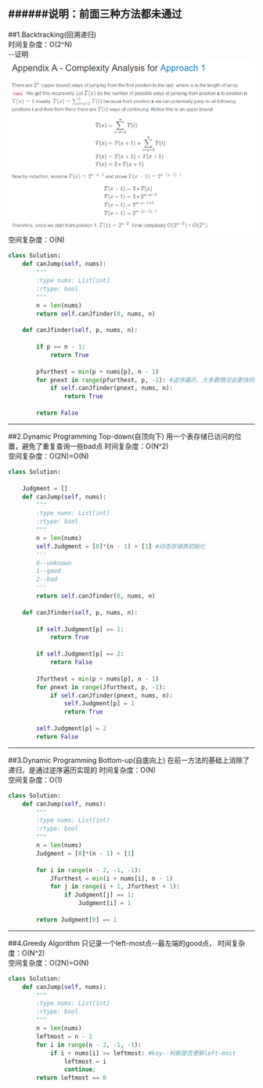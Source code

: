 ######说明：前面三种方法都未通过
---------------------------------------
##1.Backtracking(回溯递归)  
时间复杂度：O(2^N)  
--证明  
![](https://github.com/yhcccc/MyLeetCode/raw/master/Easy&Medium/A.png)  
空间复杂度：O(N)
```py
class Solution:
    def canJump(self, nums):
        """
        :type nums: List[int]
        :rtype: bool
        """
        n = len(nums)
        return self.canJfinder(0, nums, n)
    
    def canJfinder(self, p, nums, n):
        
        if p == n - 1:
            return True
        
        pfurthest = min(p + nums[p], n - 1)
        for pnext in range(pfurthest, p, -1): #逆序遍历，大多数情况会更快的找到答案，除非极端情况
            if self.canJfinder(pnext, nums, n):
                return True
        
        return False
```
---------------------------------------
##2.Dynamic Programming Top-down(自顶向下) 
用一个表存储已访问的位置，避免了重复查询一些bad点
时间复杂度：O(N^2)  
空间复杂度：O(2N)=O(N)
```py
class Solution:
    
    Judgment = []
    def canJump(self, nums):
        """
        :type nums: List[int]
        :rtype: bool
        """
        n = len(nums)
        self.Judgment = [0]*(n - 1) + [1] #动态存储表初始化
        '''
        0--unknown
        1--good
        2--bad
        '''
        return self.canJfinder(0, nums, n)
    
    def canJfinder(self, p, nums, n):
        
        if self.Judgment[p] == 1:
            return True
        
        if self.Judgment[p] == 2:
            return False
        
        Jfurthest = min(p + nums[p], n - 1)
        for pnext in range(Jfurthest, p, -1):
            if self.canJfinder(pnext, nums, n):
                self.Judgment[p] = 1
                return True
        
        self.Judgment[p] = 2
        return False
```
---------------------------------------
##3.Dynamic Programming Bottom-up(自底向上) 
在前一方法的基础上消除了递归，是通过逆序遍历实现的
时间复杂度：O(N)  
空间复杂度：O(1)
```py
class Solution:
    def canJump(self, nums):
        """
        :type nums: List[int]
        :rtype: bool
        """
        n = len(nums)
        Judgment = [0]*(n - 1) + [1]
        
        for i in range(n - 2, -1, -1):
            Jfurthest = min(i + nums[i], n - 1)
            for j in range(i + 1, Jfurthest + 1):
                if Judgment[j] == 1:
                    Judgment[i] = 1
        
        return Judgment[0] == 1
```
---------------------------------------
##4.Greedy Algorithm
只记录一个left-most点--最左端的good点，
时间复杂度：O(N^2)  
空间复杂度：O(2N)=O(N)
```py
class Solution:
    def canJump(self, nums):
        """
        :type nums: List[int]
        :rtype: bool
        """
        n = len(nums)
        leftmost = n - 1
        for i in range(n - 2, -1, -1):
            if i + nums[i] >= leftmost: #key--判断是否更新left-most
                leftmost = i
                continue;
        return leftmost == 0
```
